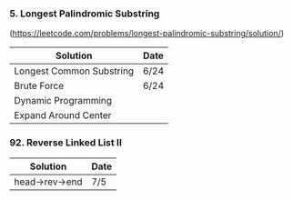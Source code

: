 ### 5. Longest Palindromic Substring    
(https://leetcode.com/problems/longest-palindromic-substring/solution/)

| Solution | Date |
| ------- | ----- |
| Longest Common Substring | 6/24 |
| Brute Force | 6/24 |
| Dynamic Programming |  |
| Expand Around Center |  |

### 92. Reverse Linked List II
| Solution | Date |
| ------- | ----- |
| head->rev->end | 7/5 |
